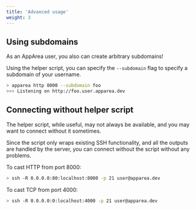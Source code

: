 ```yaml
---
title: 'Advanced usage'
weight: 3
---
```


## Using subdomains

As an AppArea user, you also can create arbitrary subdomains!

Using the helper script, you can specify the `--subdomain` flag to specify a
subdomain of your username.

```bash
> apparea http 8000 --subdomain foo
>>> Listening on http://foo.user.apparea.dev
```

## Connecting without helper script

The helper script, while useful, may not always be available, and you may
want to connect without it sometimes.

Since the script only wraps existing SSH functionality, and all the outputs
are handled by the server, you can connect without the script without any
problems.

To cast HTTP from port 8000:

```bash
> ssh -R 0.0.0.0:80:localhost:8000 -p 21 user@apparea.dev
```

To cast TCP from port 4000:

```bash
> ssh -R 0.0.0.0:0:localhost:4000 -p 21 user@apparea.dev
```